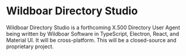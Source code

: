 # Wildboar Directory Studio

Wildboar Directory Studio is a forthcoming X.500 Directory User Agent being
written by Wildboar Software in TypeScript, Electron, React, and Material UI.
It will be cross-platform. This will be a closed-source and proprietary project.
